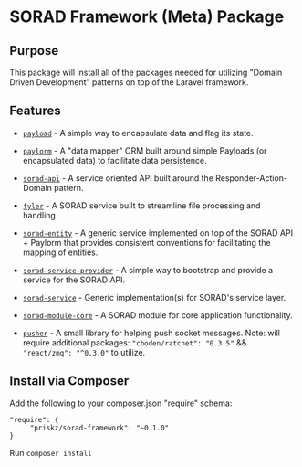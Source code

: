 # SORAD Framework (Meta) Package

## Purpose

This package will install all of the packages needed for utilizing "Domain Driven Development" patterns on top of the Laravel framework.

## Features

* [```payload```](https://github.com/priskz/payload) - A simple way to encapsulate data and flag its state.

* [```paylorm```](https://github.com/priskz/paylorm) - A "data mapper" ORM built around simple Payloads (or encapsulated data) to facilitate data persistence.

* [```sorad-api```](https://github.com/priskz/sorad-api) - A service oriented API built around the Responder-Action-Domain pattern.

* [```fyler```](https://github.com/priskz/fyler) - A SORAD service built to streamline file processing and handling.

* [```sorad-entity```](https://github.com/priskz/sorad-entity) - A generic service implemented on top of the SORAD API + Paylorm that provides consistent conventions for facilitating the mapping of entities.

* [```sorad-service-provider```](https://github.com/priskz/sorad-service-provider) - A simple way to bootstrap and provide a service for the SORAD API.

* [```sorad-service```](https://github.com/priskz/sorad-service) - Generic implementation(s) for SORAD's service layer.

* [```sorad-module-core```](https://github.com/priskz/sorad-module-core) - A SORAD module for core application functionality.

* [```pusher```](https://github.com/priskz/pusher) - A small library for helping push socket messages. Note: will require additional packages: ```"cboden/ratchet": "0.3.5"``` && ```"react/zmq": "^0.3.0"``` to utilize.

## Install via Composer

Add the following to your composer.json "require" schema:

```
"require": {
     "priskz/sorad-framework": "~0.1.0"
}
```

Run ```composer install```